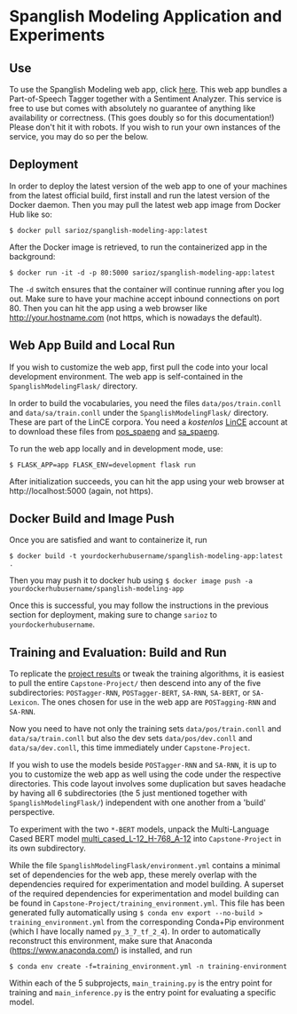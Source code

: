# Spanglish Modeling Application and Experiments

## Use

To use the Spanglish Modeling web app, click [here](http://ec2-18-217-148-222.us-east-2.compute.amazonaws.com/).
This web app bundles a Part-of-Speech Tagger together with a Sentiment Analyzer.
This service is free to use but comes with absolutely no guarantee of anything like availability or correctness.
(This goes doubly so for this documentation!)
Please don't hit it with robots.
If you wish to run your own instances of the service, you may do so per the below.

## Deployment

In order to deploy the latest version of the web app to one of your machines from the latest official build,
first install and run the latest version of the Docker daemon.
Then you may pull the latest web app image from Docker Hub like so:

```$ docker pull sarioz/spanglish-modeling-app:latest```

After the Docker image is retrieved, to run the containerized app in the background:

```$ docker run -it -d -p 80:5000 sarioz/spanglish-modeling-app:latest```

The ```-d``` switch ensures that the container will continue running after you log out.
Make sure to have your machine accept inbound connections on port 80.
Then you can hit the app using a web browser like http://your.hostname.com (not https, which is nowadays the default).

## Web App Build and Local Run

If you wish to customize the web app, first pull the code into your local development environment.
The web app is self-contained in the ```SpanglishModelingFlask/``` directory.

In order to build the vocabularies, you need the files ```data/pos/train.conll``` and ```data/sa/train.conll```
under the ```SpanglishModelingFlask/``` directory.
These are part of the LinCE corpora.
You need a *kostenlos* [LinCE](https://ritual.uh.edu/lince/) account at to download these
files from [pos_spaeng](https://ritual.uh.edu/lince/benchmark/pos_spaeng.zip) and
[sa_spaeng](https://ritual.uh.edu/lince/benchmark/sa_spaeng.zip).

To run the web app locally and in development mode, use:

```$ FLASK_APP=app FLASK_ENV=development flask run```

After initialization succeeds, you can hit the app using your web browser at http://localhost:5000 (again, not https).

## Docker Build and Image Push

Once you are satisfied and want to containerize it, run

```$ docker build -t yourdockerhubusername/spanglish-modeling-app:latest .```

Then you may push it to docker hub using
```$ docker image push -a yourdockerhubusername/spanglish-modeling-app```

Once this is successful, you may follow the instructions in the previous section for deployment, making sure to change
`sarioz` to `yourdockerhubusername`.

## Training and Evaluation: Build and Run

To replicate the [project results](https://docs.google.com/spreadsheets/d/1PwbSxT5r1alqZVMPIM7L0D00pduHuVTRr8YP8eLYMAs/edit?usp=sharing)
or tweak the training algorithms, it is easiest to pull the entire
```Capstone-Project/``` then descend into any of the five subdirectories:
```POSTagger-RNN```, ```POSTagger-BERT```, ```SA-RNN```, ```SA-BERT```, or ```SA-Lexicon```.
The ones chosen for use in the web app are ```POSTagging-RNN``` and ```SA-RNN```.

Now you need to have not only the training sets
 ```data/pos/train.conll``` and ```data/sa/train.conll```
but also the dev sets
 ```data/pos/dev.conll``` and ```data/sa/dev.conll```, this time immediately under ```Capstone-Project```.

If you wish to use the models beside ```POSTagger-RNN``` and ```SA-RNN```,
it is up to you to customize the web app as well using the code under the respective directories.
This code layout involves some duplication but saves headache by having all 6 subdirectories (the 5 just mentioned
together with ```SpanglishModelingFlask/```) independent with one another from a 'build' perspective.

To experiment with the two ```*-BERT``` models, unpack the Multi-Language Cased BERT model 
[multi_cased_L-12_H-768_A-12](https://tfhub.dev/google/bert_uncased_L-12_H-768_A-12/1)
into ```Capstone-Project``` in its own subdirectory.

While the file ```SpanglishModelingFlask/environment.yml``` contains a minimal set of dependencies for the web app,
these merely overlap with the dependencies required for experimentation and model building.
A superset of the required dependencies for experimentation and model building can be found in 
```Capstone-Project/training_environment.yml```. This file has been generated fully automatically using
```$ conda env export --no-build > training_environment.yml``` from the corresponding Conda+Pip environment
(which I have locally named ```py_3_7_tf_2_4```).
In order to automatically reconstruct this environment, make sure that Anaconda (https://www.anaconda.com/)
is installed, and run

```$ conda env create -f=training_environment.yml -n training-environment```

Within each of the 5 subprojects, ```main_training.py``` is the entry point for training and
```main_inference.py``` is the entry point for evaluating a specific model.
